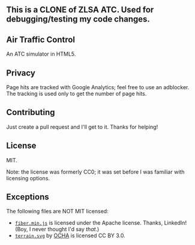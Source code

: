 ## This is a CLONE of ZLSA ATC. Used for debugging/testing my code changes.

## Air Traffic Control

An ATC simulator in HTML5.

## Privacy

Page hits are tracked with Google Analytics; feel free to use an
adblocker. The tracking is used only to get the number of page hits.

## Contributing

Just create a pull request and I'll get to it. Thanks for helping!
## License

MIT.

Note: the license was formerly CC0; it was set before I was familiar with licensing options.

## Exceptions

The following files are NOT MIT licensed:

* [`fiber.min.js`](https://github.com/linkedin/Fiber) is licensed
  under the Apache license. Thanks, LinkedIn! (Boy, I never thought
  I'd say _that_.)
* [`terrain.svg`](http://www.flaticon.com/free-icon/mountain-summit_27798) by [OCHA](http://www.flaticon.com/authors/ocha) is licensed CC BY 3.0.

<!--

## Donate

bitcoin: 1PLsixE3eYPL86VJJEV3t1E6LTVvmVHoe3

-->
